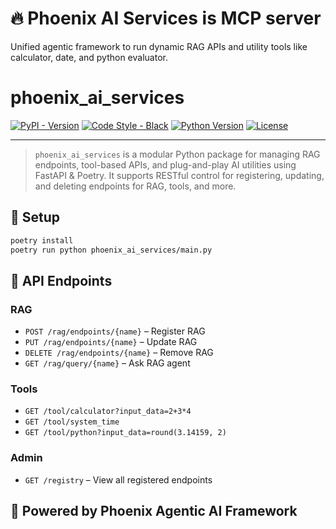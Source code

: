 
# 🔥 Phoenix AI Services is MCP server

Unified agentic framework to run dynamic RAG APIs and utility tools like calculator, date, and   python evaluator.

# phoenix_ai_services

[![PyPI - Version](https://img.shields.io/pypi/v/phoenix-ai-services.svg)](https://pypi.org/project/phoenix-ai-services/)
[![Code Style - Black](https://img.shields.io/badge/code%20style-black-000000.svg)](https://github.com/psf/black)
[![Python Version](https://img.shields.io/pypi/pyversions/phoenix-ai-services.svg)](https://pypi.org/project/phoenix-ai-services/)
[![License](https://img.shields.io/pypi/l/phoenix-ai-services)](https://github.com/Praveengovianalytics/phoenix_ai_services/LICENSE)

---

> `phoenix_ai_services` is a modular Python package for managing RAG endpoints, tool-based APIs, and plug-and-play AI utilities using FastAPI & Poetry. It supports RESTful control for registering, updating, and deleting endpoints for RAG, tools, and more.


## 🔧 Setup

```bash
poetry install
poetry run python phoenix_ai_services/main.py
```

## 🚀 API Endpoints

### RAG
- `POST /rag/endpoints/{name}` – Register RAG
- `PUT /rag/endpoints/{name}` – Update RAG
- `DELETE /rag/endpoints/{name}` – Remove RAG
- `GET /rag/query/{name}` – Ask RAG agent

### Tools
- `GET /tool/calculator?input_data=2+3*4`
- `GET /tool/system_time`
- `GET /tool/python?input_data=round(3.14159, 2)`

### Admin
- `GET /registry` – View all registered endpoints

## 🧠 Powered by Phoenix Agentic AI Framework

